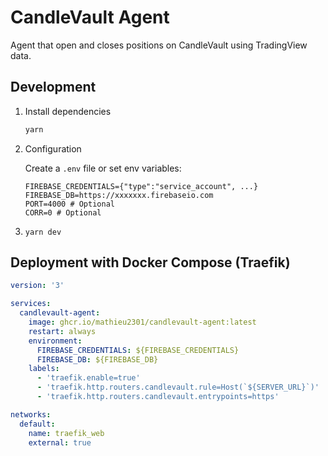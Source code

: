 # CandleVault Agent

Agent that open and closes positions on CandleVault using TradingView data.

## Development

1. Install dependencies

    ```sh
    yarn
    ```

2. Configuration

    Create a `.env` file or set env variables:

    ```env
    FIREBASE_CREDENTIALS={"type":"service_account", ...}
    FIREBASE_DB=https://xxxxxxx.firebaseio.com
    PORT=4000 # Optional
    CORR=0 # Optional
    ```

3. `yarn dev`

## Deployment with Docker Compose (Traefik)

```yml
version: '3'

services:
  candlevault-agent:
    image: ghcr.io/mathieu2301/candlevault-agent:latest
    restart: always
    environment:
      FIREBASE_CREDENTIALS: ${FIREBASE_CREDENTIALS}
      FIREBASE_DB: ${FIREBASE_DB}
    labels:
      - 'traefik.enable=true'
      - 'traefik.http.routers.candlevault.rule=Host(`${SERVER_URL}`)'
      - 'traefik.http.routers.candlevault.entrypoints=https'

networks:
  default:
    name: traefik_web
    external: true
```
